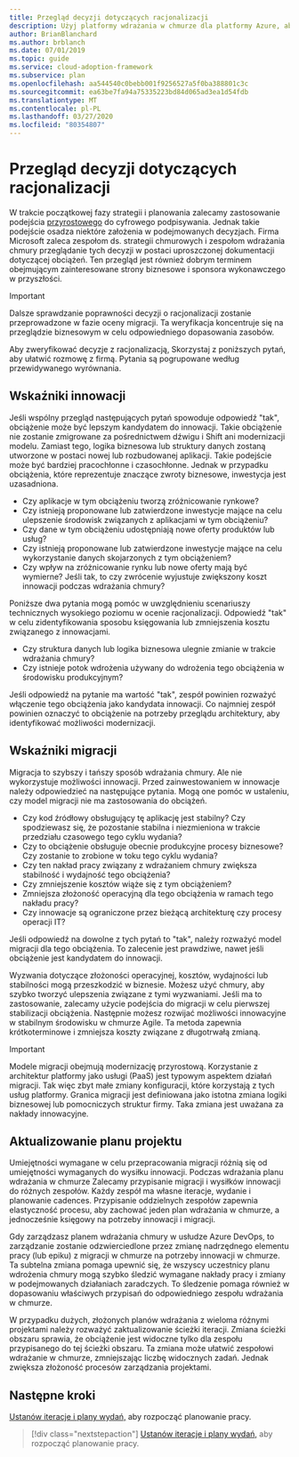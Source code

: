 ```yaml
---
title: Przegląd decyzji dotyczących racjonalizacji
description: Użyj platformy wdrażania w chmurze dla platformy Azure, aby dowiedzieć się, jak przeglądać decyzje o racjonalizacji i przygotować się do ułatwienia rozmowy z firmą.
author: BrianBlanchard
ms.author: brblanch
ms.date: 07/01/2019
ms.topic: guide
ms.service: cloud-adoption-framework
ms.subservice: plan
ms.openlocfilehash: aa544540c0bebb001f9256527a5f0ba388801c3c
ms.sourcegitcommit: ea63be7fa94a75335223bd84d065ad3ea1d54fdb
ms.translationtype: MT
ms.contentlocale: pl-PL
ms.lasthandoff: 03/27/2020
ms.locfileid: "80354807"
---
```

# <a name="review-rationalization-decisions"></a>Przegląd decyzji dotyczących racjonalizacji

W trakcie początkowej fazy strategii i planowania zalecamy zastosowanie podejścia [przyrostowego](../digital-estate/rationalize.md#incremental-rationalization) do cyfrowego podpisywania. Jednak takie podejście osadza niektóre założenia w podejmowanych decyzjach. Firma Microsoft zaleca zespołom ds. strategii chmurowych i zespołom wdrażania chmury przeglądanie tych decyzji w postaci uproszczonej dokumentacji dotyczącej obciążeń. Ten przegląd jest również dobrym terminem obejmującym zainteresowane strony biznesowe i sponsora wykonawczego w przyszłości.

> [!IMPORTANT]
> Dalsze sprawdzanie poprawności decyzji o racjonalizacji zostanie przeprowadzone w fazie oceny migracji. Ta weryfikacja koncentruje się na przeglądzie biznesowym w celu odpowiedniego dopasowania zasobów.

Aby zweryfikować decyzje z racjonalizacją, Skorzystaj z poniższych pytań, aby ułatwić rozmowę z firmą. Pytania są pogrupowane według przewidywanego wyrównania.

## <a name="innovation-indicators"></a>Wskaźniki innowacji

Jeśli wspólny przegląd następujących pytań spowoduje odpowiedź "tak", obciążenie może być lepszym kandydatem do innowacji. Takie obciążenie nie zostanie zmigrowane za pośrednictwem dźwigu i Shift ani modernizacji modelu. Zamiast tego, logika biznesowa lub struktury danych zostaną utworzone w postaci nowej lub rozbudowanej aplikacji. Takie podejście może być bardziej pracochłonne i czasochłonne. Jednak w przypadku obciążenia, które reprezentuje znaczące zwroty biznesowe, inwestycja jest uzasadniona.

- Czy aplikacje w tym obciążeniu tworzą zróżnicowanie rynkowe?
- Czy istnieją proponowane lub zatwierdzone inwestycje mające na celu ulepszenie środowisk związanych z aplikacjami w tym obciążeniu?
- Czy dane w tym obciążeniu udostępniają nowe oferty produktów lub usług?
- Czy istnieją proponowane lub zatwierdzone inwestycje mające na celu wykorzystanie danych skojarzonych z tym obciążeniem?
- Czy wpływ na zróżnicowanie rynku lub nowe oferty mają być wymierne? Jeśli tak, to czy zwrócenie wyjustuje zwiększony koszt innowacji podczas wdrażania chmury?

Poniższe dwa pytania mogą pomóc w uwzględnieniu scenariuszy technicznych wysokiego poziomu w ocenie racjonalizacji. Odpowiedź "tak" w celu zidentyfikowania sposobu księgowania lub zmniejszenia kosztu związanego z innowacjami.

- Czy struktura danych lub logika biznesowa ulegnie zmianie w trakcie wdrażania chmury?
- Czy istnieje potok wdrożenia używany do wdrożenia tego obciążenia w środowisku produkcyjnym?

Jeśli odpowiedź na pytanie ma wartość "tak", zespół powinien rozważyć włączenie tego obciążenia jako kandydata innowacji. Co najmniej zespół powinien oznaczyć to obciążenie na potrzeby przeglądu architektury, aby identyfikować możliwości modernizacji.

## <a name="migration-indicators"></a>Wskaźniki migracji

Migracja to szybszy i tańszy sposób wdrażania chmury. Ale nie wykorzystuje możliwości innowacji. Przed zainwestowaniem w innowacje należy odpowiedzieć na następujące pytania. Mogą one pomóc w ustaleniu, czy model migracji nie ma zastosowania do obciążeń.

- Czy kod źródłowy obsługujący tę aplikację jest stabilny? Czy spodziewasz się, że pozostanie stabilna i niezmieniona w trakcie przedziału czasowego tego cyklu wydania?
- Czy to obciążenie obsługuje obecnie produkcyjne procesy biznesowe? Czy zostanie to zrobione w toku tego cyklu wydania?
- Czy ten nakład pracy związany z wdrażaniem chmury zwiększa stabilność i wydajność tego obciążenia?
- Czy zmniejszenie kosztów wiąże się z tym obciążeniem?
- Zmniejsza złożoność operacyjną dla tego obciążenia w ramach tego nakładu pracy?
- Czy innowacje są ograniczone przez bieżącą architekturę czy procesy operacji IT?

Jeśli odpowiedź na dowolne z tych pytań to "tak", należy rozważyć model migracji dla tego obciążenia. To zalecenie jest prawdziwe, nawet jeśli obciążenie jest kandydatem do innowacji.

Wyzwania dotyczące złożoności operacyjnej, kosztów, wydajności lub stabilności mogą przeszkodzić w biznesie. Możesz użyć chmury, aby szybko tworzyć ulepszenia związane z tymi wyzwaniami. Jeśli ma to zastosowanie, zalecamy użycie podejścia do migracji w celu pierwszej stabilizacji obciążenia. Następnie możesz rozwijać możliwości innowacyjne w stabilnym środowisku w chmurze Agile. Ta metoda zapewnia krótkoterminowe i zmniejsza koszty związane z długotrwałą zmianą.

> [!IMPORTANT]
> Modele migracji obejmują modernizację przyrostową. Korzystanie z architektur platformy jako usługi (PaaS) jest typowym aspektem działań migracji. Tak więc zbyt małe zmiany konfiguracji, które korzystają z tych usług platformy. Granica migracji jest definiowana jako istotna zmiana logiki biznesowej lub pomocniczych struktur firmy. Taka zmiana jest uważana za nakłady innowacyjne.

## <a name="update-the-project-plan"></a>Aktualizowanie planu projektu

Umiejętności wymagane w celu przepracowania migracji różnią się od umiejętności wymaganych do wysiłku innowacji. Podczas wdrażania planu wdrażania w chmurze Zalecamy przypisanie migracji i wysiłków innowacji do różnych zespołów. Każdy zespół ma własne iteracje, wydanie i planowanie cadences. Przypisanie oddzielnych zespołów zapewnia elastyczność procesu, aby zachować jeden plan wdrażania w chmurze, a jednocześnie księgowy na potrzeby innowacji i migracji.

Gdy zarządzasz planem wdrażania chmury w usłudze Azure DevOps, to zarządzanie zostanie odzwierciedlone przez zmianę nadrzędnego elementu pracy (lub epiku) z migracji w chmurze na potrzeby innowacji w chmurze. Ta subtelna zmiana pomaga upewnić się, że wszyscy uczestnicy planu wdrożenia chmury mogą szybko śledzić wymagane nakłady pracy i zmiany w podejmowanych działaniach zaradczych. To śledzenie pomaga również w dopasowaniu właściwych przypisań do odpowiedniego zespołu wdrażania w chmurze.

W przypadku dużych, złożonych planów wdrażania z wieloma różnymi projektami należy rozważyć zaktualizowanie ścieżki iteracji. Zmiana ścieżki obszaru sprawia, że obciążenie jest widoczne tylko dla zespołu przypisanego do tej ścieżki obszaru. Ta zmiana może ułatwić zespołowi wdrażanie w chmurze, zmniejszając liczbę widocznych zadań. Jednak zwiększa złożoność procesów zarządzania projektami.

## <a name="next-steps"></a>Następne kroki

[Ustanów iteracje i plany wydań,](./iteration-paths.md) aby rozpocząć planowanie pracy.

> [!div class="nextstepaction"]
> [Ustanów iteracje i plany wydań,](./iteration-paths.md) aby rozpocząć planowanie pracy.
